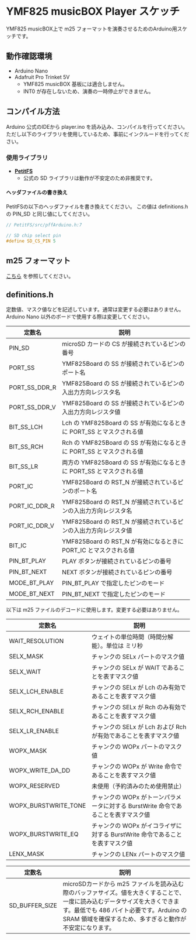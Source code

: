 YMF825 musicBOX Player スケッチ
==============================

YMF825 musicBOX上で m25 フォーマットを演奏させるためのArduino用スケッチです。

## 動作確認環境

- Arduino Nano
- Adafruit Pro Trinket 5V
  - YMF825 musicBOX 基板には適合しません。
  - INT0 が存在しないため、演奏の一時停止ができません。

## コンパイル方法

Arduino 公式のIDEから player.ino を読み込み、コンパイルを行ってください。
ただし以下のライブラリを使用しているため、事前にインクルードを行ってください。

### 使用ライブラリ

- **[PetitFS](https://github.com/greiman/PetitFS)**
  - 公式の SD ライブラリは動作が不安定のため非推奨です。

#### ヘッダファイルの書き換え

PetitFSの以下のヘッダファイルを書き換えてください。
この値は definitions.h の PIN_SD と同じ値にしてください。

```c
// PetitFS/src/pffArduino.h:7

// SD chip select pin
#define SD_CS_PIN 5
```

## m25 フォーマット

[こちら](format.md) を参照してください。

## definitions.h

定数値、マスク値などを記述しています。通常は変更する必要はありません。
Arduino Nano 以外のボードで使用する際は変更してください。

定数名              | 説明
--------------------|---------------------------------------------
PIN_SD              | microSD カードの CS が接続されているピンの番号
PORT_SS             | YMF825Board の SS が接続されているピンのポート名
PORT_SS_DDR_R       | YMF825Board の SS が接続されているピンの入出力方向レジスタ名
PORT_SS_DDR_V       | YMF825Board の SS が接続されているピンの入出力方向レジスタ値
BIT_SS_LCH          | Lch の YMF825Board の SS が有効になるときに PORT_SS とマスクされる値
BIT_SS_RCH          | Rch の YMF825Board の SS が有効になるときに PORT_SS とマスクされる値
BIT_SS_LR           | 両方の YMF825Board の SS が有効になるときに PORT_SS とマスクされる値
PORT_IC             | YMF825Board の RST_N が接続されているピンのポート名
PORT_IC_DDR_R       | YMF825Board の RST_N が接続されているピンの入出力方向レジスタ名
PORT_IC_DDR_V       | YMF825Board の RST_N が接続されているピンの入出力方向レジスタ値
BIT_IC              | YMF825Board の RST_N が有効になるときに PORT_IC とマスクされる値
PIN_BT_PLAY         | PLAY ボタンが接続されているピンの番号
PIN_BT_NEXT         | NEXT ボタンが接続されているピンの番号
MODE_BT_PLAY        | PIN_BT_PLAY で指定したピンのモード
MODE_BT_NEXT        | PIN_BT_NEXT で指定したピンのモード

以下は m25 ファイルのデコードに使用します。変更する必要はありません。

定数名              | 説明
--------------------|---------------------------------------------
WAIT_RESOLUTION     | ウェイトの単位時間（時間分解能）。単位は ミリ秒
SELX_MASK           | チャンクの SELx パートのマスク値
SELX_WAIT           | チャンクの SELx が WAIT であることを表すマスク値
SELX_LCH_ENABLE     | チャンクの SELx が Lch のみ有効であることを表すマスク値
SELX_RCH_ENABLE     | チャンクの SELx が Rch のみ有効であることを表すマスク値
SELX_LR_ENABLE      | チャンクの SELx が Lch および Rch が有効であることを表すマスク値
WOPX_MASK           | チャンクの WOPx パートのマスク値
WOPX_WRITE_DA_DD    | チャンクの WOPx が Write 命令であることを表すマスク値
WOPX_RESERVED       | 未使用（予約済みのため使用禁止）
WOPX_BURSTWRITE_TONE| チャンクの WOPx がトーンパラメータに対する BurstWrite 命令であることを表すマスク値
WOPX_BURSTWRITE_EQ  | チャンクの WOPx がイコライザに対する BurstWrite 命令であることを表すマスク値
LENX_MASK           | チャンクの LENx パートのマスク値

定数名              | 説明
--------------------|---------------------------------------------
SD_BUFFER_SIZE      | microSDカードから m25 ファイルを読み込む際のバッファサイズ。値を大きくすることで、一度に読み込むデータサイズを大きくできます。最低でも 486 バイト必要です。Arduino の SRAM 領域を確保するため、多すぎると動作が不安定になります。
